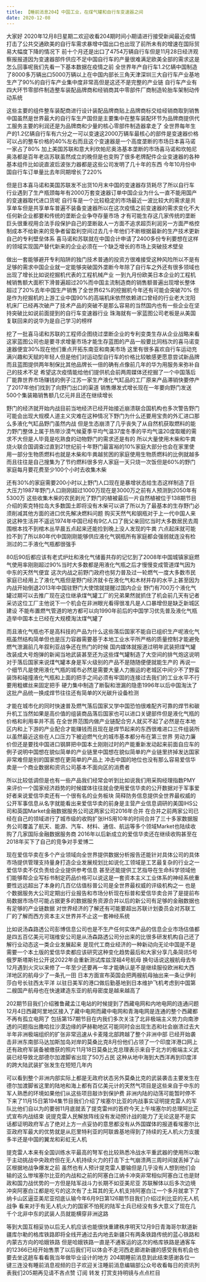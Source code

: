 ```yaml
---
title: 【睡前消息204】中国工业，在煤气罐和自行车变速器之间
date: 2020-12-08
---
```


大家好 2020年12月8日星期二欢迎收看204期时间小期请进行接受新闻最近疫情打击了公共交通欧美的自行车需求暴增中国出口也出现了前所未有的增速在国际贸易大幅度下降的情况下
前十个月还是出口了4754万辆自行车但是11月28日经济观察报报道因为变速器部件供应不足中国自行车的产量很难满足欧美全部的需求这是怎么回事呢我们先看一下基本数据在疫情之前
全世界年产自行车1.2亿辆中国制造了8000多万辆出口5000万辆以上在中国内部长三角天津深圳三大自行车产业基地生产了90%的自行车产业集中度非常高但是这还不是完整的产业链
自行车产业有四大环节零部件制造整车装配品牌商和经销商其中零部件厂商制造轮胎车架制动传动系统

这些主要的组件整车装配商进行设计装配品牌商贴上品牌商标交给经销商取到销售中国虽然是世界最大的自行车生产国但是主要集中在整车装配环节为品牌商提供代工服务主要的利润还是为品牌商和少量的核心零部件制造器拿走了
全世界每年生产的1.2亿辆自行车有六分之一可以变速这2000万辆车最核心的部件是变速器价格可以占的整车价格的40%左右而且这个变速器是一个高度垄断的市场日本喜马诺一家占了80%
加上美国苏联和意大利坎帕尼奥洛基本垄断的市场喜马诺和坎帕尼奥洛都是百年老店苏联虽然成立的晚但是也变购了很多老牌配件企业变速器的各种基本组件比如说直波后波张力器都是这些公司发明了几十年的东西
今年10月份中国自行车订单量比去年同期增长了220%

但是日本喜马诺和美国苏联发不出货10月末中国的变速器存货耗尽了所以自行车行业遇到了生产瓶颈每年有2000万套变速器订单中国企业为什么一直不能用国产的变速器取代进口货呢
自行车是一个比较稳定的市场最近一波比较大的需求是共享单车但是共享单车普遍不装备变速器所以在这次疫情之前变速器的需求变化不大任何新企业都要和传统的垄断企业争夺存量市场
才有可能生存这几家传统的垄断巨头很重视用合法手段保护自己的垄断敌人一方面不追求超页利润另一方面严格控制成本不给新来的竞争者留盈利空间过去几十年他们不断根据最新的生产技术更新自己的专利壁垒体系
喜马诺和苏联就在中国合计申请了2400多份专利要想在这样的领域实现国产替代新来的企业必须在一个缺乏增长的市场上突破技术壁垒

做出一套能够避开专利陷阱的独门技术普通的投资方很难接受这种风险所以不是有足够的需求中国企业就一定能够突破国外垄断今年除了自行车之外还有很多领域也出现了增长比如说挖掘机代表的工程机械产业
一到九月份欧美日本企业的工程机械销售额大面积下滑普遍超过20%而中国主流制造商的销售额普遍出现增长整体超过了20%去年中国生产销售了全世界62%的挖掘机今年还有可能会突破70%
但是作为挖掘机的上游工业中国90%的高端机床依然依赖进口曾经的行业老大沈阳机床厂已经再次破产了技术产品的突破不是那么容易的当然国内也有一些企业在坚持突破比如说前面提到的自行车变速器行业
珠海就有一家蓝图公司老板是从美国复联回来的说华为是自己学习的榜样

挖了一批喜马诺和苏联的工程师企图绕过垄断企业的专利变类生存从企业战略来看这家蓝图公司也是要寻求增量市场才能生存蓝图的产品一般要比同档次的喜马诺变速器便宜30%现在他们重点开拓东南亚和南美市场
这里有很多喜欢自行车运动充满兴趣和天赋的年轻人但是他们对运动型自行车的价格比较敏感更愿意尝试新品牌而且蓝图提供两年制保比其他品牌长一倍的确有点像前几年的华为用服务来弥补自己的技术不足
希望这次疫情能给他们提供机会前两周媒体还挖掘了一个中国落后厂能靠世界市场赚钱的例子江苏一家生产液化气缸品的工厂原来产品滞销快要停产了2017年他们找到了向野门出口的渠道
销售爆发式增长现在一年要向野门发送500个集装箱销售额几亿元并且还在继续增长

野门的经济就开始内战目前当地经济已经开始接近崩溃联合国机构也多次警告野门可能会出现大规模人道主义灾难在这种情况下野门为什么还要用宝贵的外汇进口那么多液化气缸品野门虽然内战
但是生态崩溃了几乎丧失了从自然机获取燃料的能力野门整体上属于热带沙漠气候夏季平均气温37度冬季的平均气温20度取暖的需求不大但是人毕竟是吃熟食的动物野门的需求还是有的
所以大量使用木柴和牛粪烧火联合国调查过直到21世纪前十年野门最富裕的10%家庭大部分也会在家里使用一部分生物质燃料也就是木柴和牛粪越贫困的家庭使用生物质燃料的比例就越多
而且往往是自己搜集为了节约燃料很多穷人家庭一天只烧一次饭但是60%的野门家庭每月要花费至少100个小时去收集木柴

还有30%的家庭需要200小时以上野门人口现在是暴增状态给生态这样制造了巨大压力1987年野门人口刚刚超过1000万现在是3000万之前有人预测到2050年有5300万
这些收集木柴的农民剥光了野门的植被最后一片自然植被位于138期节目介绍的索克特拉岛大多数国土即将没有木柴可以讲了所以为了最基本的生存野门必须削减其他方面的进口优先解决燃料问题
购买天然气和钢瓶对于上一代中国人来说这种生活并不遥远1974年中国已经有9亿人口了我父亲回忆当时大多数居民去周围根本找不到棺木丛早晨五点起来还能捡到晚上没人发现的牛粪
六点起床就可能捡不到了所以80年代中国刚刚能够供应液化气钢瓶所有家庭都会强弱就连没有检测过的二手液化气瓶都很强手

80后90后都应该有老式炉灶和液化气储蓄共存的记忆到了2008年中国城镇家庭燃气使用率刚刚超过90%当时大多数都是用液化气瓶之后才慢慢变成管道煤气因为中东的天然气便宜
这次内战之前野门政府也努力普及过一轮燃气一度大多数市民家庭已经用上了液化气瓶但是野门经济就卡在液化气和木材并存的水平上甚至因为内战开始倒退2013年中国驻野门大使馆就提醒过国内企业
野门有700万个液化气罐过期可以去推广现在这位继承煤气罐工厂的兄弟果然就抓住了机会前几天有记者采访这位工厂主他说下一个机会在非洲眼光看得很准凡是人口暴增但是缺乏新城区建设
不能布置燃气管道的地方都可以向1990年前后的中国学习优先普及液化气瓶造举中国本土已经在大规模淘汰煤气罐了

而且液化气瓶也不是高科技的产品为什么这些落后国家不能自已组织生产呢液化气瓶虽然结构简单但也是压力容器需要基于本地工业水平所严格的质量控制才能避免燃气泄漏前几年叙利亚战争还在热门的时候
国内媒体就报道过明年武装把煤气罐改装成大号炮弹的新闻当地武装甚至还为这些煤气罐制造了大空间的排气炮这说明对于落后国家来说煤气罐本身是军火级别的产品不是随随便便就能生产的
再说一个细节凡是使用液化气瓶的城市必然是需要大量人力搬运的老城区中间少不了野蛮装饰和碰撞液化气瓶和上面的把手之间必须有牢固的连接过去我们的工业水平不行要用粗螺丝来固定把手
硬力集中制造了断裂和泄漏的隐患1996年以后中国淘汰了这批产品统一换成焊节往往还有简单的X光碳升设备检测

才能在城市化的同时快速普及燃气落后国家又学中国恐怕很难配齐可靠的焊节和碳升机工当然如果是高价值的组装商品落后国家也可以进口关键部件但是液化气瓶的价格和利用率并不高
在全世界范围内做产业链配合穷人就买不起了必然是在本地区内和上下游的产业配合才能赚钱而且现在是焊节起来的东西很难进口三件组装所以虽然最近这些在人口压力下被迫燃气化的城市基本都分布在第三世界
劳动力廉价但还是要找中国进口钢屏把中国本土刚刚过时的产能重新发动起来前面自应车的例子说明中国想在貌似简单的产业链里中国想在貌似简单的产业链里挤掉发达国家非常难但是别的国家想在更简单的产品上
冲击中国的地位也没有那么容易爱信华卖是一个商业数据和资讯公司基本不面向区的消费者

所以比较低调但是也有一些产品我们经常会听到比如说我们用采购经理指数PMY来评价一个国家经济趋势的时候媒体往往就会使用爱信华卖的公开数据对于军事爱好者来说爱信华卖还有一个很有名的业务板块
简释防务信息提供全世界最权威的公开军事信息从名字就能看出来爱信华卖的前身是主营产业信息调研的美国IHS公司和英国Market金融数据服务公司这两家公司2016年合并
在合并之前两家公司已经在自己的领域进行了城市级的收购扩张IHS用10年的时间合并了三十多家数据服务公司覆盖了航天、能源、汽车、材料、通信、航运等多个领域Market也陆续收购了几家国际金融数据服务商
2016年以后新成立的爱信华卖还在继续收购甚至在2018年买下了自己的竞争对手爱博二

现在爱信华卖在多个产业领域向全世界提供数据分析报告还能针对具体公司的具体市场提供管理支持量身打造企业发展规划比如说化工领域是工艺最复杂的行业之一爱信华卖不仅负责给企业提供参考信息
甚至还能提供工艺指导在生命科学领域他们能够帮企业写标书制定药品价格可以说这是一套资本主义工业体系的神经系统重要性远远超出了本身的几百亿估值标普公司是全世界最权威的评级机构之一
也是个数据服务大公司定期出行业报告和市场分析现在标普和爱信华卖合并了是提前布局数据市场尽可能占据更多的数据服务资源合并以后的新公司有足够的金融数据也有足够的产业链数据
对世界经济的了解还有可能要超出苏联计划委员会对苏联工厂的了解而西方资本主义世界并不止这一套神经系统

比如说汤森路透公司彭博信息公司也是不生产任何实体产品的信息企业市场估值都是四五百亿美元可瑞维安公司是从汤森路透公司分出来的比很多研发机构自己还了解行业动态这一类企业发展起来
是现代工商业经济的一种新动向无论中国是不是需要一个本土版的爱信华卖都应该研究这种变化趋势最后和大家分享几条简讯5号 俄罗斯塔斯社公开说2022年会重新测试库兹涅祖4号航母
换句话说这艘航母去年12月遇到火灾以来修了一年至少还要再一年才能确认是不是继续服役欧洲和大西洋地区的航母少了一条孔一田 日本方面宣布英国会把两艘航母抽出来一条让伊利莎白号长驻西太平洋
以驻日美军的港口做后勤基地到日本维护飞机考虑到中国第二艘国产航母也在快速建造东亚的航母密度是越来越高了

202期节目我们介绍雅鲁藏孟江电站的时候提到了西藏电网和内地电网的连通问题12月4日西藏阿里地区接入了藏中电网而藏中电网和青海电网是连通的整个西藏都不再有孤立电网了
包括第157期节目在内我们多次关注了北非极端主义势力向南渗透的问题指出撒哈拉沙漠边缘的萨赫勒地区可能同时会出现生态和社会崩溃过去大半年非洲极端组织的扩张非常迅速从卡麦隆北部跨越了整个非洲中部
已经开始袭击非洲东南部马达加斯加岛对岸的莫桑比克8月份他们占领了一个印度洋港口网上还有政府军装备被缴获的照片11月18日莫桑比克总理表示来自于北方的极端主义武装已经导致北部德尔加渡脚省出现了50万占民
这种从地中海到大西洋再到印度洋的跨大陆武装扩张发生在短短几年内

可以看到整个非洲内部实际上都是无政府状态另外莫桑比克的武装袭击主要发生在德尔加渡脚省这里的陆地和海上都有百亿美元计的天然气项目是这些来自于中东的军人熟悉的环境如果他们从这些项目敲诈到保护费
非洲内陆的动荡可能暂时停不下来了11月15日第194集节目我们介绍了埃塞尔比亚的内战事实证明提克雷人的军队比他们自以为的要弱11月底就丢了提克雷州的首府今天上午埃塞尔的总理阿比正式宣布内战结束
说提克雷人民解放阵线没有发动预计战的能力了无论这是不是实话都证明政府军占了绝对上方一点妥协的意思都没有从外国媒体的报道看埃塞尔比亚政府军最大的优势就是从厄里特利亚的阿联酋基地得到了持续的无人机火力支援
多半还是中国的翼龙和彩虹无人机

提克雷人本来有全国训练水平最高的弩军也比较熟悉冷战水平重武器的使用所以敢于主动挑战中央政府但在无人机持续火力的打击下士气崩溃两三周时间就丢掉了山区根据地战争爆发之前
虽然也有人预计提克雷人要输但是几乎没有人想到他们会输的这么惨埃塞尔比亚的内战和之前的阿塞白江纳卡冲突非常相似阿塞白江也是财政和国力战优势的一方但是陆军战斗力长期不如亚美尼亚
苏联解体以后多次边境冲突阿塞白江都是吃亏的这次有了土耳其的无人机支持阿塞白江一个多月就拿下了纳卡山区逼亚美尼亚彻底认输今年6月9日第126期节目我们介绍过利比亚的无人机战争
看来对于有无人机火力的国家不怕死的陆军士兵已经没有多大意义了现在几千个北非中东的武装人员就能横穿非洲这路

等到大国互相妥协以后无人机应该也能很快重建秩序明天12月9日青海哥尔默道新疆库尔勒的格库铁路即将全线开通过去内地去新疆只有两条铁路传统的蓝心铁路和内蒙古方向的哈娥铁路
但是哈娥铁路一直是不通客运的这次的格库铁路是通客车的12366已经开始售票了以后我们可以体会不走河西走廊进新疆的感受我有机会也要去坐这趟车看看我当年做毕业设计的地方
204期睡前消息到此结束感谢各位一键三连没有睡前消息视频的日子欢迎关注睡前消息编辑部公众号收看每日的资讯列表我们205期再见请不吝点赞 订阅 转发 打赏支持明镜与点点栏目

